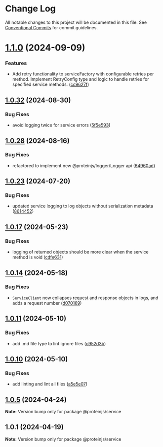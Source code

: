 # Change Log

All notable changes to this project will be documented in this file.
See [Conventional Commits](https://conventionalcommits.org) for commit guidelines.

# [1.1.0](https://github.com/proteinjs/service/compare/@proteinjs/service@1.0.32...@proteinjs/service@1.1.0) (2024-09-09)


### Features

* Add retry functionality to serviceFactory with configurable retries per method. Implement RetryConfig type and logic to handle retries for specified service methods. ([cc9627f](https://github.com/proteinjs/service/commit/cc9627fe12aa40920764e0fa2debc1547881b887))





## [1.0.32](https://github.com/proteinjs/service/compare/@proteinjs/service@1.0.31...@proteinjs/service@1.0.32) (2024-08-30)


### Bug Fixes

* avoid logging twice for service errors ([5f5e593](https://github.com/proteinjs/service/commit/5f5e59377fbd81d90d4607bd6e56aa2865c7e38d))





## [1.0.28](https://github.com/proteinjs/service/compare/@proteinjs/service@1.0.27...@proteinjs/service@1.0.28) (2024-08-16)


### Bug Fixes

* refactored to implement new @proteinjs/logger/Logger api ([64960ad](https://github.com/proteinjs/service/commit/64960ade33b0f9f85891e9abaf0dbba35e695d0c))





## [1.0.23](https://github.com/proteinjs/service/compare/@proteinjs/service@1.0.22...@proteinjs/service@1.0.23) (2024-07-20)


### Bug Fixes

* updated service logging to log objects without serialization metadata ([8614452](https://github.com/proteinjs/service/commit/86144527b48c35ed95fe6e337f29b027195399ee))





## [1.0.17](https://github.com/proteinjs/service/compare/@proteinjs/service@1.0.16...@proteinjs/service@1.0.17) (2024-05-23)


### Bug Fixes

* logging of returned objects should be more clear when the service method is void ([cdfe631](https://github.com/proteinjs/service/commit/cdfe631a2859a1ccd2de210232a4b3b58c86e094))





## [1.0.14](https://github.com/proteinjs/service/compare/@proteinjs/service@1.0.13...@proteinjs/service@1.0.14) (2024-05-18)


### Bug Fixes

* `ServiceClient` now collapses request and response objects in logs, and adds a request number ([d070169](https://github.com/proteinjs/service/commit/d0701698683826bd01ba767dee9986be9fe53cc5))





## [1.0.11](https://github.com/proteinjs/service/compare/@proteinjs/service@1.0.10...@proteinjs/service@1.0.11) (2024-05-10)


### Bug Fixes

* add .md file type to lint ignore files ([c952d3b](https://github.com/proteinjs/service/commit/c952d3bb42a8ad5795d02ca92bc9b470a5f7bedd))





## [1.0.10](https://github.com/proteinjs/service/compare/@proteinjs/service@1.0.9...@proteinjs/service@1.0.10) (2024-05-10)


### Bug Fixes

* add linting and lint all files ([a5e5e07](https://github.com/proteinjs/service/commit/a5e5e07806eeb958fcbe65f1ae2f33be97aae792))





## [1.0.5](https://github.com/proteinjs/service/compare/@proteinjs/service@1.0.4...@proteinjs/service@1.0.5) (2024-04-24)

**Note:** Version bump only for package @proteinjs/service

## 1.0.1 (2024-04-19)

**Note:** Version bump only for package @proteinjs/service
